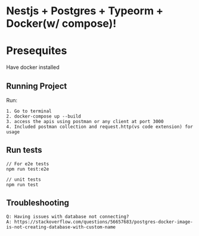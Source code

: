 # Nestjs + Postgres + Typeorm + Docker(w/ compose)!


# Presequites
Have docker installed

## Running Project
Run:
```
1. Go to terminal
2. docker-compose up --build
3. access the apis using postman or any client at port 3000
4. Included postman collection and request.http(vs code extension) for usage
```

## Run tests

```
// For e2e tests
npm run test:e2e

// unit tests
npm run test
```

## Troubleshooting
```
Q: Having issues with database not connecting?
A: https://stackoverflow.com/questions/56657683/postgres-docker-image-is-not-creating-database-with-custom-name
```